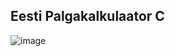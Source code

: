 ## **Eesti Palgakalkulaator C**



![image](https://user-images.githubusercontent.com/80669598/114580584-a5bbd300-9c87-11eb-991c-36a4126d66d7.png)
